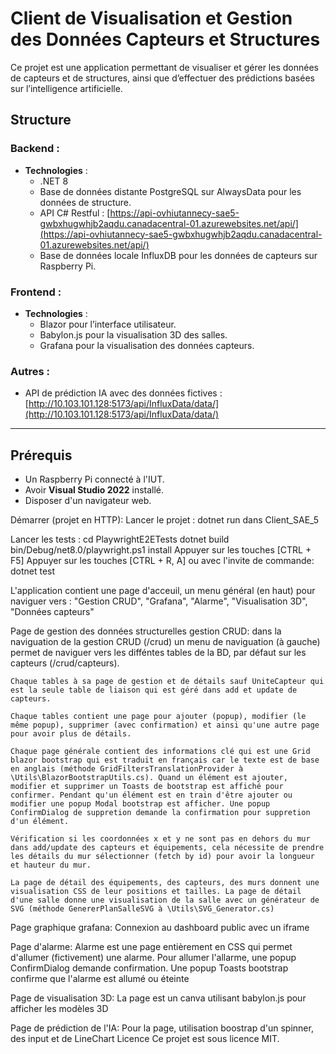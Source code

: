 # Client de Visualisation et Gestion des Données Capteurs et Structures

Ce projet est une application permettant de visualiser et gérer les données de capteurs et de structures, ainsi que d’effectuer des prédictions basées sur l’intelligence artificielle.

## Structure

### Backend :
- **Technologies** :
  - .NET 8
  - Base de données distante PostgreSQL sur AlwaysData pour les données de structure.
  - API C# Restful :
    [https://api-ovhiutannecy-sae5-gwbxhugwhjb2aqdu.canadacentral-01.azurewebsites.net/api/](https://api-ovhiutannecy-sae5-gwbxhugwhjb2aqdu.canadacentral-01.azurewebsites.net/api/)
  - Base de données locale InfluxDB pour les données de capteurs sur Raspberry Pi.

### Frontend :
- **Technologies** :
  - Blazor pour l’interface utilisateur.
  - Babylon.js pour la visualisation 3D des salles.
  - Grafana pour la visualisation des données capteurs.

### Autres :
- API de prédiction IA avec des données fictives :
  [http://10.103.101.128:5173/api/InfluxData/data/](http://10.103.101.128:5173/api/InfluxData/data/)

---

## Prérequis
- Un Raspberry Pi connecté à l'IUT.
- Avoir **Visual Studio 2022** installé.
- Disposer d'un navigateur web.

Démarrer (projet en HTTP):
Lancer le projet :
dotnet run dans Client_SAE_5

Lancer les tests :
cd PlaywrightE2ETests
dotnet build
bin/Debug/net8.0/playwright.ps1 install
Appuyer sur les touches [CTRL + F5]
Appuyer sur les touches [CTRL + R, A] ou avec l'invite de commande: dotnet test



L'application contient une page d'acceuil, un menu général (en haut) pour naviguer vers : "Gestion CRUD", "Grafana", "Alarme", "Visualisation 3D", "Données capteurs"

Page de gestion des données structurelles gestion CRUD:
    dans la naviguation de la gestion CRUD (/crud) un menu de naviguation (à gauche) permet de naviguer vers les difféntes tables de la BD, par défaut sur les capteurs (/crud/capteurs).

    Chaque tables à sa page de gestion et de détails sauf UniteCapteur qui est la seule table de liaison qui est géré dans add et update de capteurs.

    Chaque tables contient une page pour ajouter (popup), modifier (le même popup), supprimer (avec confirmation) et ainsi qu'une autre page pour avoir plus de détails.

    Chaque page générale contient des informations clé qui est une Grid blazor bootstrap qui est traduit en français car le texte est de base en anglais (méthode GridFiltersTranslationProvider à \Utils\BlazorBootstrapUtils.cs). Quand un élément est ajouter, modifier et supprimer un Toasts de bootstrap est affiché pour confirmer. Pendant qu'un élément est en train d'être ajouter ou modifier une popup Modal bootstrap est afficher. Une popup ConfirmDialog de suppretion demande la confirmation pour suppretion d'un élément.

    Vérification si les coordonnées x et y ne sont pas en dehors du mur dans add/update des capteurs et équipements, cela nécessite de prendre les détails du mur sélectionner (fetch by id) pour avoir la longueur et hauteur du mur.
    
    La page de détail des équipements, des capteurs, des murs donnent une visualisation CSS de leur positions et tailles. La page de détail d'une salle donne une visualisation de la salle avec un générateur de SVG (méthode GenererPlanSalleSVG à \Utils\SVG_Generator.cs)

Page graphique grafana:
    Connexion au dashboard public avec un iframe

Page d'alarme:
    Alarme est une page entièrement en CSS qui permet d'allumer (fictivement) une alarme. Pour allumer l'allarme, une popup ConfirmDialog demande confirmation. Une popup Toasts bootstrap confirme que l'alarme est allumé ou éteinte

Page de visualisation 3D:
    La page est un canva utilisant babylon.js pour afficher les modèles 3D

Page de prédiction de l'IA:
    Pour la page, utilisation boostrap d'un spinner, des input et de LineChart
Licence
Ce projet est sous licence MIT.
